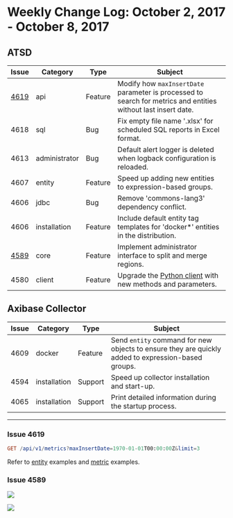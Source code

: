 # Weekly Change Log: October 2, 2017 - October 8, 2017

## ATSD

| Issue| Category    | Type    | Subject              |
|------|-------------|---------|----------------------|
| [4619](#issue-4619) | api | Feature | Modify how `maxInsertDate` parameter is processed to search for metrics and entities without last insert date.   |
| 4618 | sql | Bug | Fix empty file name '.xlsx' for scheduled SQL reports in Excel format. |
| 4613 | administrator | Bug | Default alert logger is deleted when logback configuration is reloaded. |
| 4607 | entity | Feature | Speed up adding new entities to expression-based groups. |
| 4606 | jdbc | Bug | Remove 'commons-lang3' dependency conflict. |
| 4606 | installation | Feature | Include default entity tag templates for 'docker*' entities in the distribution. |
| [4589](#issue-4589) | core | Feature | Implement administrator interface to split and merge regions. |
| 4580 | client | Feature | Upgrade the [Python client](https://github.com/axibase/atsd-api-python) with new methods and parameters. |

## Axibase Collector

| Issue| Category    | Type    | Subject              |
|------|-------------|---------|----------------------|
| 4609 | docker | Feature | Send `entity` command for new objects to ensure they are quickly added to expression-based groups. |
| 4594 | installation | Support | Speed up collector installation and start-up. |
| 4065 | installation | Support | Print detailed information during the startup process. |
---

### Issue 4619

```elm
GET /api/v1/metrics?maxInsertDate=1970-01-01T00:00:00Z&limit=3
```

Refer to [entity](../../api/meta/entity/list.md#additional-examples) examples and [metric](../../api/meta/metric/list.md#additional-examples) examples.

### Issue 4589

![](./Images/region_split.png)

![](./Images/region_merge.png)
